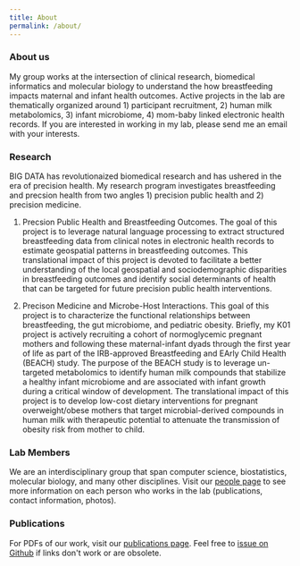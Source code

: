 ```yaml
---
title: About
permalink: /about/
---
```


### About us
My group works at the intersection of clinical research, biomedical informatics and molecular biology to understand the how breastfeeding impacts maternal and infant health outcomes. Active projects in the lab are thematically organized around 1) participant recruitment, 2) human milk metabolomics, 3) infant microbiome, 4) mom-baby linked electronic health records.  If you are interested in working in my lab, please send me an email with your interests.

### Research
BIG DATA has revolutionaized biomedical research and has ushered in the era of precision health. My research program investigates breastfeeding and precsion health from two angles 1) precision public health and 2) precision medicine. 

1) Precsion Public Health and Breastfeeding Outcomes. The goal of this project is to leverage natural language processing to extract structured breastfeeding data from clinical notes in electronic health records to estimate geospatial patterns in breastfeeding outcomes. This translational impact of this project is devoted to facilitate a better understanding of the local geospatial and sociodemographic disparities in breastfeeding outcomes and identify social determinants of health that can be targeted for future precision public health interventions. 

2) Precison Medicine and Microbe-Host Interactions. This goal of this project is to characterize the functional relationships between breastfeeding, the gut microbiome, and pediatric obesity. Briefly, my K01 project is actively recruiting a cohort of normoglycemic pregnant mothers and following these maternal-infant dyads through the first year of life as part of the IRB-approved Breastfeeding and EArly Child Health (BEACH) study. The purpose of the BEACH study is to leverage un-targeted metabolomics to identify human milk compounds that stabilize a healthy infant microbiome and are associated with infant growth during a critical window of development. The translational impact of this project is to develop low-cost dietary interventions for pregnant overweight/obese mothers that target microbial-derived compounds in human milk with therapeutic potential to attenuate the transmission of obesity risk from mother to child. 

### Lab Members
We are an interdisciplinary group that span computer science, biostatistics, molecular biology, and many other disciplines. Visit our [people page](https://lemaslab.github.io//people/) to see more information on each person who works in the lab (publications, contact information, photos).

### Publications

For PDFs of our work, visit our [publications page](https://lemaslab.github.io/publication/). Feel free to [issue on Github](https://lemaslab.github.io//issues) if links don't work or are obsolete. 


